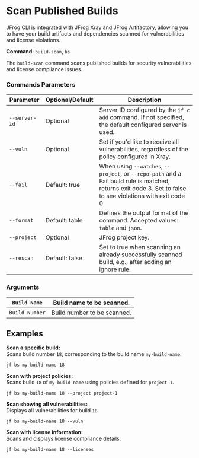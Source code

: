 # Scan Published Builds

JFrog CLI is integrated with JFrog Xray and JFrog Artifactory, allowing you to have your build artifacts and dependencies scanned for vulnerabilities and license violations.

**Command**: `build-scan`, `bs`

The `build-scan` command scans published builds for security vulnerabilities and license compliance issues.

### Commands Parameters

| Parameter     | Optional/Default | Description                                                                                                                                                   |
| ------------- | ---------------- | ------------------------------------------------------------------------------------------------------------------------------------------------------------- |
| `--server-id` | Optional         | Server ID configured by the `jf c add` command. If not specified, the default configured server is used.                                                      |
| `--vuln`      | Optional         | Set if you'd like to receive all vulnerabilities, regardless of the policy configured in Xray.                                                                |
| `--fail`      | Default: true    | When using `--watches`, `--project`, or `--repo-path` and a Fail build rule is matched, returns exit code 3. Set to false to see violations with exit code 0. |
| `--format`    | Default: table   | Defines the output format of the command. Accepted values: `table` and `json`.                                                                                |
| `--project`   | Optional         | JFrog project key.                                                                                                                                            |
| `--rescan`    | Default: false   | Set to true when scanning an already successfully scanned build, e.g., after adding an ignore rule.                                                           |

### **Arguments**

| `Build Name`   | Build name to be scanned.   |
| -------------- | --------------------------- |
| `Build Number` | Build number to be scanned. |

## Examples

**Scan a specific build:**\
Scans build number `18`, corresponding to the build name `my-build-name`.

```
jf bs my-build-name 18
```

**Scan with project policies:**\
Scans build `18` of `my-build-name` using policies defined for `project-1`.

```
jf bs my-build-name 18 --project project-1
```

**Scan showing all vulnerabilities:**\
Displays all vulnerabilities for build `18`.

```
jf bs my-build-name 18 --vuln
```

**Scan with license information:**\
Scans and displays license compliance details.

```
jf bs my-build-name 18 --licenses
```
